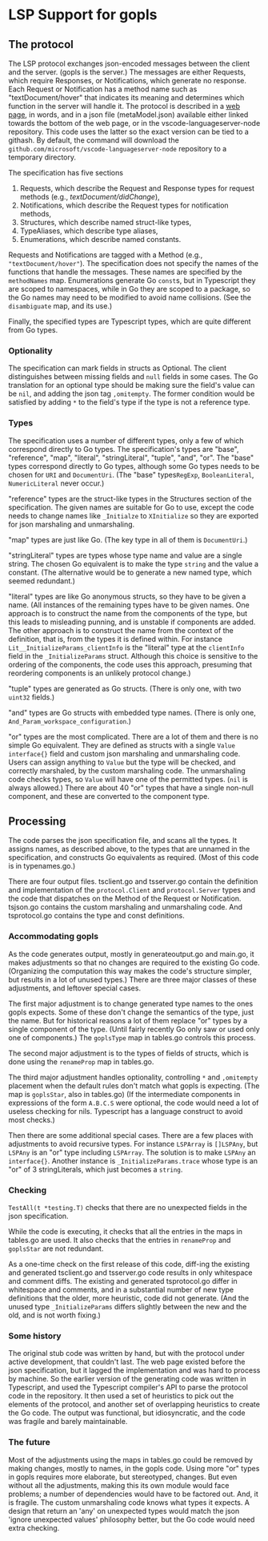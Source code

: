 # LSP Support for gopls

## The protocol

The LSP protocol exchanges json-encoded messages between the client and the server.
(gopls is the server.) The messages are either Requests, which require Responses, or
Notifications, which generate no response. Each Request or Notification has a method name
such as "textDocument/hover" that indicates its meaning and determines which function in the server will handle it.
The protocol is described in a
[web page](https://microsoft.github.io/language-server-protocol/specifications/lsp/3.18/specification/),
in words, and in a json file (metaModel.json) available either linked towards the bottom of the
web page, or in the vscode-languageserver-node repository. This code uses the latter so the
exact version can be tied to a githash. By default, the command will download the `github.com/microsoft/vscode-languageserver-node` repository to a temporary directory.

The specification has five sections
1. Requests, which describe the Request and Response types for request methods (e.g., *textDocument/didChange*),
2. Notifications, which describe the Request types for notification methods,
3. Structures, which describe named struct-like types,
4. TypeAliases, which describe type aliases,
5. Enumerations, which describe named constants.

Requests and Notifications are tagged with a Method (e.g., `"textDocument/hover"`).
The specification does not specify the names of the functions that handle the messages. These
names are specified by the `methodNames` map. Enumerations generate Go `const`s, but
in Typescript they are scoped to namespaces, while in Go they are scoped to a package, so the Go names
may need to be modified to avoid name collisions. (See the `disambiguate` map, and its use.)

Finally, the specified types are Typescript types, which are quite different from Go types.

### Optionality
The specification can mark fields in structs as Optional. The client distinguishes between missing
fields and `null` fields in some cases. The Go translation for an optional type
should be making sure the field's value
can be `nil`, and adding the json tag `,omitempty`. The former condition would be satisfied by
adding `*` to the field's type if the type is not a reference type.

### Types
The specification uses a number of different types, only a few of which correspond directly to Go types.
The specification's types are "base", "reference", "map", "literal", "stringLiteral", "tuple", "and", "or".
The "base" types correspond directly to Go types, although some Go types needs to be chosen for `URI` and `DocumentUri`. (The "base" types`RegExp`, `BooleanLiteral`, `NumericLiteral` never occur.)

"reference" types are the struct-like types in the Structures section of the specification. The given
names are suitable for Go to use, except the code needs to change names like `_Initialze` to `XInitialize` so
they are exported for json marshaling and unmarshaling.

"map" types are just like Go. (The key type in all of them is `DocumentUri`.)

"stringLiteral" types are types whose type name and value are a single string. The chosen Go equivalent
is to make the type `string` and the value a constant. (The alternative would be to generate a new
named type, which seemed redundant.)

"literal" types are like Go anonymous structs, so they have to be given a name. (All instances
of the remaining types have to be given names. One approach is to construct the name from the components
of the type, but this leads to misleading punning, and is unstable if components are added. The other approach
is to construct the name from the context of the definition, that is, from the types it is defined within.
For instance `Lit__InitializeParams_clientInfo` is the "literal" type at the
`clientInfo` field in the `_InitializeParams`
struct. Although this choice is sensitive to the ordering of the components, the code uses this approach,
presuming that reordering components is an unlikely protocol change.)

"tuple" types are generated as Go structs. (There is only one, with two `uint32` fields.)

"and" types are Go structs with embedded type names. (There is only one, `And_Param_workspace_configuration`.)

"or" types are the most complicated. There are a lot of them and there is no simple Go equivalent.
They are defined as structs with a single `Value interface{}` field and custom json marshaling
and unmarshaling code. Users can assign anything to `Value` but the type will be checked, and
correctly marshaled, by the custom marshaling code. The unmarshaling code checks types, so `Value`
will have one of the permitted types. (`nil` is always allowed.) There are about 40 "or" types that
have a single non-null component, and these are converted to the component type.

## Processing
The code parses the json specification file, and scans all the types. It assigns names, as described
above, to the types that are unnamed in the specification, and constructs Go equivalents as required.
(Most of this code is in typenames.go.)

There are four output files. tsclient.go and tsserver.go contain the definition and implementation
of the `protocol.Client` and `protocol.Server` types and the code that dispatches on the Method
of the Request or Notification. tsjson.go contains the custom marshaling and unmarshaling code.
And tsprotocol.go contains the type and const definitions.

### Accommodating gopls
As the code generates output, mostly in generateoutput.go and main.go,
it makes adjustments so that no changes are required to the existing Go code.
(Organizing the computation this way makes the code's structure simpler, but results in
a lot of unused types.)
There are three major classes of these adjustments, and leftover special cases.

The first major
adjustment is to change generated type names to the ones gopls expects. Some of these don't change the
semantics of the type, just the name.
But for historical reasons a lot of them replace "or" types by a single
component of the type. (Until fairly recently Go only saw or used only one of components.)
The `goplsType` map in tables.go controls this process.

The second major adjustment is to the types of fields of structs, which is done using the
`renameProp` map in tables.go.

The third major adjustment handles optionality, controlling `*` and `,omitempty` placement when
the default rules don't match what gopls is expecting. (The map is `goplsStar`, also in tables.go)
(If the intermediate components in expressions of the form `A.B.C.S` were optional, the code would need
a lot of useless checking for nils. Typescript has a language construct to avoid most checks.)

Then there are some additional special cases. There are a few places with adjustments to avoid
recursive types. For instance `LSPArray` is `[]LSPAny`, but `LSPAny` is an "or" type including `LSPArray`.
The solution is to make `LSPAny` an `interface{}`. Another instance is `_InitializeParams.trace`
whose type is an "or" of 3 stringLiterals, which just becomes a `string`.

### Checking
`TestAll(t *testing.T)` checks that there are no unexpected fields in the json specification.

While the code is executing, it checks that all the entries in the maps in tables.go are used.
It also checks that the entries in `renameProp` and `goplsStar` are not redundant.

As a one-time check on the first release of this code, diff-ing the existing and generated tsclient.go
and tsserver.go code results in only whitespace and comment diffs. The existing and generated
tsprotocol.go differ in whitespace and comments, and in a substantial number of new type definitions
that the older, more heuristic, code did not generate. (And the unused type `_InitializeParams` differs
slightly between the new and the old, and is not worth fixing.)

### Some history
The original stub code was written by hand, but with the protocol under active development, that
couldn't last. The web page existed before the json specification, but it lagged the implementation
and was hard to process by machine. So the earlier version of the generating code was written in Typescript, and
used the Typescript compiler's API to parse the protocol code in the repository.
It then used a set of heuristics
to pick out the elements of the protocol, and another set of overlapping heuristics to create the Go code.
The output was functional, but idiosyncratic, and the code was fragile and barely maintainable.

### The future
Most of the adjustments using the maps in tables.go could be removed by making changes, mostly to names,
in the gopls code. Using more "or" types in gopls requires more elaborate, but stereotyped, changes.
But even without all the adjustments, making this its own module would face problems; a number of
dependencies would have to be factored out. And, it is fragile. The custom unmarshaling code knows what
types it expects. A design that return an 'any' on unexpected types would match the json
'ignore unexpected values' philosophy better, but the Go code would need extra checking.
